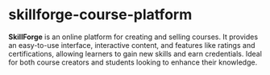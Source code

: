 # skillforge-course-platform
**SkillForge** is an online platform for creating and selling courses. It provides an easy-to-use interface, interactive content, and features like ratings and certifications, allowing learners to gain new skills and earn credentials. Ideal for both course creators and students looking to enhance their knowledge.
